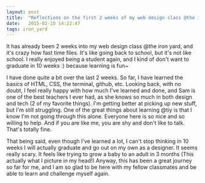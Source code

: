 ```yaml
---
layout: post
title:  "Reflections on the first 2 weeks of my web design class @the iron yard"
date:   2015-02-10 14:22:47
tags: iron_yard
---
```

It has already been 2 weeks into my web design class @the iron yard, and it's crazy how fast time files. It's like going back to school, but it's not like school. I really enjoyed being a student again, and I kind of don't want to graduate in 10 weeks :) because learning is fun~  
 
I have done quite a bit over the last 2 weeks. So far, I have learned the basics of HTML, CSS, the terminal, github, etc. Looking back, with no doubt, I feel really happy with how much I've learned and done, and Sam is one of the best teachers I ever had, as she knows so much in both design and tech (2 of my favorite things). I'm getting better at picking up new stuff, but I'm still struggling. One of the great things about learning @tiy is that I know I'm not going through this alone. Everyone here is so nice and so willing to help. And if you are like me, you are shy and don't like to talk. That's totally fine. 
 
That being said, even though I've learned a lot, I can't stop thinking in 10 weeks I will actually graduate and go out on my own as a designer. It seems really scary. It feels like trying to grow a baby to an adult in 3 months (This actually what I picture in my head!) Anyway, this has been a great journey so far for me, and I am so glad to be here with my fellow classmates and be able to learn and challenge myself again. 

